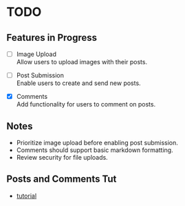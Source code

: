 # TODO

## Features in Progress

- [ ] Image Upload  
    Allow users to upload images with their posts.

- [ ] Post Submission  
    Enable users to create and send new posts.

- [x] Comments  
    Add functionality for users to comment on posts.

## Notes

- Prioritize image upload before enabling post submission.
- Comments should support basic markdown formatting.
- Review security for file uploads.

## Posts and Comments Tut

- [tutorial](https://realpython.com/build-a-blog-from-scratch-django/)
